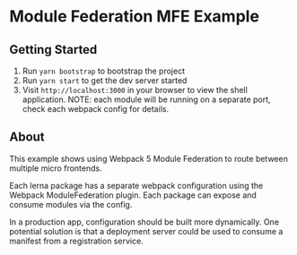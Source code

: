 # Module Federation MFE Example


## Getting Started
1. Run `yarn bootstrap` to bootstrap the project
1. Run `yarn start` to get the dev server started
1. Visit `http://localhost:3000` in your browser to view the shell application. NOTE: each module will be running on a separate port, check each webpack config for details.

## About
This example shows using Webpack 5 Module Federation to route between multiple micro frontends.

Each lerna package has a separate webpack configuration using the Webpack ModuleFederation plugin. Each package can expose and consume modules via the config.

In a production app, configuration should be built more dynamically.  One potential solution is that a deployment server could be used to consume a manifest from a registration service.
